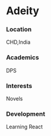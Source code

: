 # Adeity

### Location

CHD,India

### Academics

DPS

### Interests

Novels

### Development

Learning React
